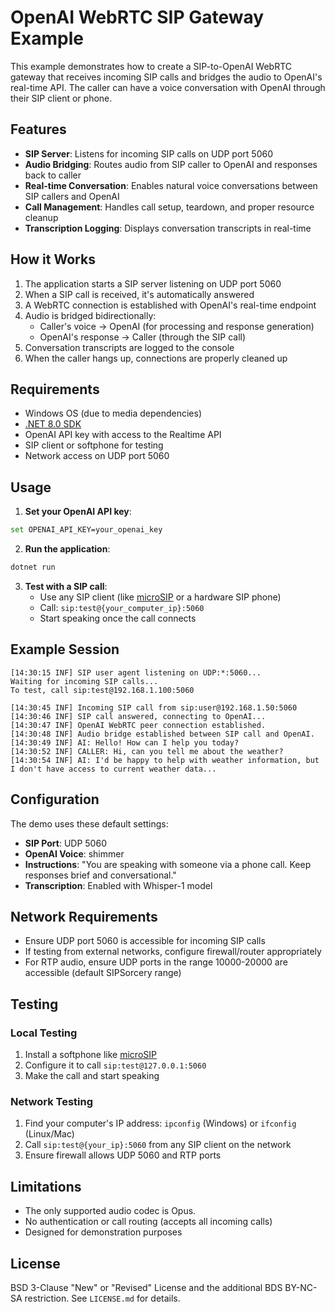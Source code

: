 ﻿# OpenAI WebRTC SIP Gateway Example

This example demonstrates how to create a SIP-to-OpenAI WebRTC gateway that receives incoming SIP calls and bridges the audio to OpenAI's real-time API. The caller can have a voice conversation with OpenAI through their SIP client or phone.

## Features

- **SIP Server**: Listens for incoming SIP calls on UDP port 5060
- **Audio Bridging**: Routes audio from SIP caller to OpenAI and responses back to caller
- **Real-time Conversation**: Enables natural voice conversations between SIP callers and OpenAI
- **Call Management**: Handles call setup, teardown, and proper resource cleanup
- **Transcription Logging**: Displays conversation transcripts in real-time

## How it Works

1. The application starts a SIP server listening on UDP port 5060
2. When a SIP call is received, it's automatically answered
3. A WebRTC connection is established with OpenAI's real-time endpoint
4. Audio is bridged bidirectionally:
   - Caller's voice → OpenAI (for processing and response generation)
   - OpenAI's response → Caller (through the SIP call)
5. Conversation transcripts are logged to the console
6. When the caller hangs up, connections are properly cleaned up

## Requirements

- Windows OS (due to media dependencies)
- [.NET 8.0 SDK](https://dotnet.microsoft.com/en-us/download/dotnet/8.0)
- OpenAI API key with access to the Realtime API
- SIP client or softphone for testing
- Network access on UDP port 5060

## Usage

1. **Set your OpenAI API key**:
```bash
set OPENAI_API_KEY=your_openai_key
```

2. **Run the application**:
```bash
dotnet run
```

3. **Test with a SIP call**:
   - Use any SIP client (like [microSIP](https://www.microsip.org/) or a hardware SIP phone)
   - Call: `sip:test@{your_computer_ip}:5060`
   - Start speaking once the call connects

## Example Session

```
[14:30:15 INF] SIP user agent listening on UDP:*:5060...
Waiting for incoming SIP calls...
To test, call sip:test@192.168.1.100:5060

[14:30:45 INF] Incoming SIP call from sip:user@192.168.1.50:5060
[14:30:46 INF] SIP call answered, connecting to OpenAI...
[14:30:47 INF] OpenAI WebRTC peer connection established.
[14:30:48 INF] Audio bridge established between SIP call and OpenAI.
[14:30:49 INF] AI: Hello! How can I help you today?
[14:30:52 INF] CALLER: Hi, can you tell me about the weather?
[14:30:54 INF] AI: I'd be happy to help with weather information, but I don't have access to current weather data...
```

## Configuration

The demo uses these default settings:
- **SIP Port**: UDP 5060
- **OpenAI Voice**: shimmer
- **Instructions**: "You are speaking with someone via a phone call. Keep responses brief and conversational."
- **Transcription**: Enabled with Whisper-1 model

## Network Requirements

- Ensure UDP port 5060 is accessible for incoming SIP calls
- If testing from external networks, configure firewall/router appropriately
- For RTP audio, ensure UDP ports in the range 10000-20000 are accessible (default SIPSorcery range)

## Testing

### Local Testing
1. Install a softphone like [microSIP](https://www.microsip.org/)
2. Configure it to call `sip:test@127.0.0.1:5060`
3. Make the call and start speaking

### Network Testing
1. Find your computer's IP address: `ipconfig` (Windows) or `ifconfig` (Linux/Mac)
2. Call `sip:test@{your_ip}:5060` from any SIP client on the network
3. Ensure firewall allows UDP 5060 and RTP ports

## Limitations

- The only supported audio codec is Opus.
- No authentication or call routing (accepts all incoming calls)
- Designed for demonstration purposes

## License

BSD 3-Clause "New" or "Revised" License and the additional BDS BY-NC-SA restriction. See `LICENSE.md` for details.